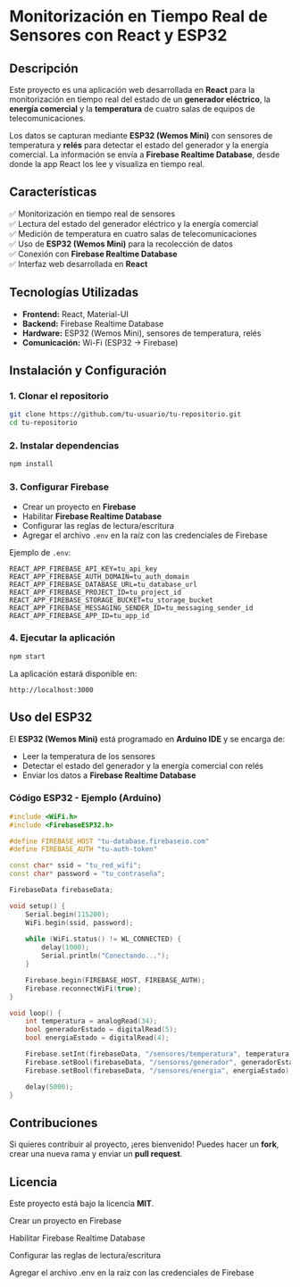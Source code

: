 # **Monitorización en Tiempo Real de Sensores con React y ESP32**  

## **Descripción**  
Este proyecto es una aplicación web desarrollada en **React** para la monitorización en tiempo real del estado de un **generador eléctrico**, la **energía comercial** y la **temperatura** de cuatro salas de equipos de telecomunicaciones.  

Los datos se capturan mediante **ESP32 (Wemos Mini)** con sensores de temperatura y **relés** para detectar el estado del generador y la energía comercial. La información se envía a **Firebase Realtime Database**, desde donde la app React los lee y visualiza en tiempo real.  

## **Características**  
✅ Monitorización en tiempo real de sensores  
✅ Lectura del estado del generador eléctrico y la energía comercial  
✅ Medición de temperatura en cuatro salas de telecomunicaciones  
✅ Uso de **ESP32 (Wemos Mini)** para la recolección de datos  
✅ Conexión con **Firebase Realtime Database**  
✅ Interfaz web desarrollada en **React**  

## **Tecnologías Utilizadas**  
- **Frontend:** React, Material-UI  
- **Backend:** Firebase Realtime Database  
- **Hardware:** ESP32 (Wemos Mini), sensores de temperatura, relés  
- **Comunicación:** Wi-Fi (ESP32 → Firebase)  

## **Instalación y Configuración**  

### **1. Clonar el repositorio**  
```bash
git clone https://github.com/tu-usuario/tu-repositorio.git
cd tu-repositorio
```

### **2. Instalar dependencias**  
```bash
npm install
```

### **3. Configurar Firebase**  
- Crear un proyecto en **Firebase**  
- Habilitar **Firebase Realtime Database**  
- Configurar las reglas de lectura/escritura  
- Agregar el archivo `.env` en la raíz con las credenciales de Firebase  

Ejemplo de `.env`:  
```env
REACT_APP_FIREBASE_API_KEY=tu_api_key
REACT_APP_FIREBASE_AUTH_DOMAIN=tu_auth_domain
REACT_APP_FIREBASE_DATABASE_URL=tu_database_url
REACT_APP_FIREBASE_PROJECT_ID=tu_project_id
REACT_APP_FIREBASE_STORAGE_BUCKET=tu_storage_bucket
REACT_APP_FIREBASE_MESSAGING_SENDER_ID=tu_messaging_sender_id
REACT_APP_FIREBASE_APP_ID=tu_app_id
```

### **4. Ejecutar la aplicación**  
```bash
npm start
```

La aplicación estará disponible en:  
```
http://localhost:3000
```

## **Uso del ESP32**  
El **ESP32 (Wemos Mini)** está programado en **Arduino IDE** y se encarga de:  
- Leer la temperatura de los sensores  
- Detectar el estado del generador y la energía comercial con relés  
- Enviar los datos a **Firebase Realtime Database**  

### **Código ESP32 - Ejemplo (Arduino)**  
```cpp
#include <WiFi.h>
#include <FirebaseESP32.h>

#define FIREBASE_HOST "tu-database.firebaseio.com"
#define FIREBASE_AUTH "tu-auth-token"

const char* ssid = "tu_red_wifi";
const char* password = "tu_contraseña";

FirebaseData firebaseData;

void setup() {
    Serial.begin(115200);
    WiFi.begin(ssid, password);
    
    while (WiFi.status() != WL_CONNECTED) {
        delay(1000);
        Serial.println("Conectando...");
    }

    Firebase.begin(FIREBASE_HOST, FIREBASE_AUTH);
    Firebase.reconnectWiFi(true);
}

void loop() {
    int temperatura = analogRead(34);  
    bool generadorEstado = digitalRead(5);  
    bool energiaEstado = digitalRead(4);  

    Firebase.setInt(firebaseData, "/sensores/temperatura", temperatura);
    Firebase.setBool(firebaseData, "/sensores/generador", generadorEstado);
    Firebase.setBool(firebaseData, "/sensores/energia", energiaEstado);

    delay(5000);
}
```

## **Contribuciones**  
Si quieres contribuir al proyecto, ¡eres bienvenido! Puedes hacer un **fork**, crear una nueva rama y enviar un **pull request**.  

## **Licencia**  
Este proyecto está bajo la licencia **MIT**.  


Crear un proyecto en Firebase

Habilitar Firebase Realtime Database

Configurar las reglas de lectura/escritura

Agregar el archivo .env en la raíz con las credenciales de Firebase
